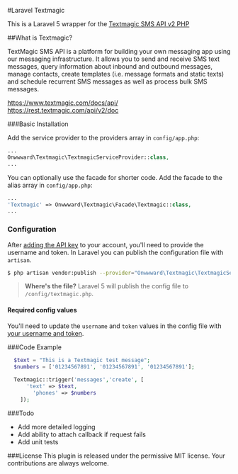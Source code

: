 #Laravel Textmagic

This is a Laravel 5 wrapper for the [Textmagic SMS API v2 PHP](https://github.com/textmagic/textmagic-rest-php)

##What is Textmagic?

TextMagic SMS API is a platform for building your own messaging app using our messaging infrastructure. It allows you to send and receive SMS text messages, query information about inbound and outbound messages, manage contacts, create templates (i.e. message formats and static texts) and schedule recurrent SMS messages as well as process bulk SMS messages.

https://www.textmagic.com/docs/api/
https://rest.textmagic.com/api/v2/doc


###Basic Installation

Add the service provider to the providers array in ```config/app.php```:

```php
...
Onwwward\Textmagic\TextmagicServiceProvider::class,
...
```

You can optionally use the facade for shorter code.
Add the facade to the alias array in ```config/app.php```:
```php
...
'Textmagic' => Onwwward\Textmagic\Facade\Textmagic::class,
...
```

### Configuration

After [adding the API key](https://my.textmagic.com/online/api/rest-api/keys) to your account, you'll need to provide the username and token. In Laravel you can publish the configuration file with `artisan`.

```bash
$ php artisan vendor:publish --provider="Onwwward\Textmagic\TextmagicServiceProvide" --tag="config"
```

> **Where's the file?** Laravel 5 will publish the config file to `/config/textmagic.php`.


#### Required config values

You'll need to update the `username` and `token` values in the config file with [your username and token](https://my.textmagic.com/online/api/rest-api/keys).


###Code Example

```php
  $text = "This is a Textmagic test message";
  $numbers = ['01234567891', '01234567891', '01234567891'];
  
  Textmagic::trigger('messages','create', [
      'text' => $text,
        'phones' => $numbers
    ]);  
```
            
###Todo
- Add more detailed logging
- Add ability to attach callback if request fails
- Add unit tests


###License
This plugin is released under the permissive MIT license. Your contributions are always welcome.